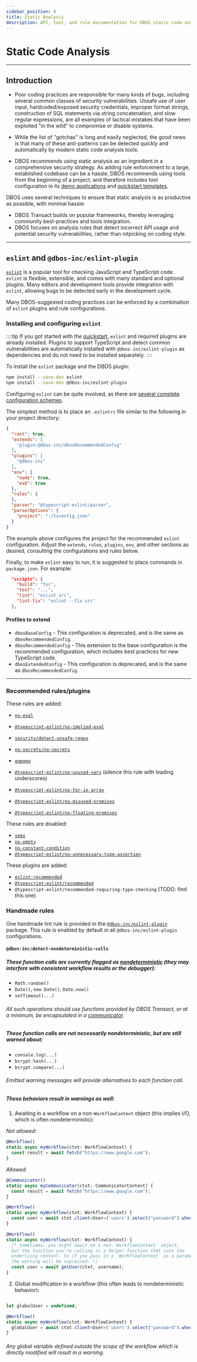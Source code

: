 ```yaml
---
sidebar_position: 8
title: Static Analysis
description: API, tool, and rule documentation for DBOS static code analysis
---
```


# Static Code Analysis

---

## Introduction

- Poor coding practices are responsible for many kinds of bugs, including several common classes of security vulnerabilities.
Unsafe use of user input, hardcoded/exposed security credentials, improper format strings, construction of SQL statements via string concatenation, and slow regular expressions, are all examples of tactical mistakes that have been exploited "in the wild" to compromise or disable systems.
- While the list of "gotchas" is long and easily neglected, the good news is that many of these anti-patterns can be detected quickly and automatically by modern static code analysis tools.

- DBOS recommends using static analysis as an ingredient in a comprehensive security strategy.  As adding rule enforcement to a large, established codebase can be a hassle, DBOS recommends using tools from the beginning of a project, and therefore includes tool configuration in its [demo applications](https://github.com/dbos-inc/dbos-demo-apps) and [quickstart templates](../getting-started/quickstart.md).

DBOS uses several techniques to ensure that static analysis is as productive as possible, with minimal hassle:
* DBOS Transact builds on popular frameworks, thereby leveraging community best-practices and tools integration.
* DBOS focuses on analysis rules that detect incorrect API usage and potential security vulnerabilities, rather than nitpicking on coding style.

---

## `eslint` and `@dbos-inc/eslint-plugin`

[`eslint`](https://eslint.org/) is a popular tool for checking JavaScript and TypeScript code.  `eslint` is flexible, extensible, and comes with many standard and optional plugins.  Many editors and development tools provide integration with `eslint`, allowing bugs to be detected early in the development cycle.

Many DBOS-suggested coding practices can be enforced by a combination of `eslint` plugins and rule configurations.

### Installing and configuring `eslint`

::::tip
If you got started with the [quickstart](../getting-started/quickstart.md), `eslint` and required plugins are already installed.
Plugins to support TypeScript and detect common vulnerabilities are automatically installed with `@dbos-inc/eslint-plugin` as dependencies and do not need to be installed separately.
::::

To install the `eslint` package and the DBOS plugin:
```bash
npm install --save-dev eslint
npm install --save-dev @dbos-inc/eslint-plugin
```

Configuring `eslint` can be quite involved, as there are [several complete configuration schemes](https://eslint.org/docs/latest/use/configure/configuration-files#configuration-file-formats).

The simplest method is to place an `.eslintrc` file similar to the following in your project directory:
```json
{
  "root": true,
  "extends": [
    "plugin:@dbos-inc/dbosRecommendedConfig"
  ],
  "plugins": [
    "@dbos-inc"
  ],
  "env": {
    "node": true,
    "es6": true
  },
  "rules": {
  },
  "parser": "@typescript-eslint/parser",
  "parserOptions": {
    "project": "./tsconfig.json"
  }
}
```

The example above configures the project for the recommended `eslint` configuration.  Adjust the `extends`, `rules`, `plugins`, `env`, and other sections as desired, consulting the configurations and rules below.

Finally, to make `eslint` easy to run, it is suggested to place commands in `package.json`.  For example:
```json
  "scripts": {
    "build": "tsc",
    "test": "...",
    "lint": "eslint src",
    "lint-fix": "eslint --fix src"
  },
```

#### Profiles to extend

* `dbosBaseConfig` - This configuration is deprecated, and is the same as `dbosRecommendedConfig`.
* `dbosRecommendedConfig` - This extension to the base configuration is the recommended configuration, which includes best practices for new TypeScript code.
* `dbosExtendedConfig` - This configuration is deprecated, and is the same as `dbosRecommendedConfig`.

---

### Recommended rules/plugins

These rules are added:
- [`no-eval`](https://eslint.org/docs/latest/rules/no-eval)
- [`@typescript-eslint/no-implied-eval`](https://eslint.org/docs/latest/rules/no-implied-eval)
- [`security/detect-unsafe-regex`](https://github.com/eslint-community/eslint-plugin-security/blob/HEAD/docs/rules/detect-unsafe-regex.md)
- [`no-secrets/no-secrets`](https://www.npmjs.com/package/eslint-plugin-no-secrets/v/0.1.2)

- [`eqeqeq`](https://eslint.org/docs/latest/rules/eqeqeq)
- [`@typescript-eslint/no-unused-vars`](https://typescript-eslint.io/rules/no-unused-vars/) (silence this rule with leading underscores)
- [`@typescript-eslint/no-for-in-array`](https://typescript-eslint.io/rules/no-for-in-array/)
- [`@typescript-eslint/no-misused-promises`](https://typescript-eslint.io/rules/no-misused-promises/)
- [`@typescript-eslint/no-floating-promises`](https://typescript-eslint.io/rules/no-floating-promises/)

These rules are disabled:
- [`semi`](https://eslint.org/docs/latest/rules/semi)
- [`no-empty`](https://eslint.org/docs/latest/rules/no-empty)
- [`no-constant-condition`](https://eslint.org/docs/latest/rules/no-constant-condition)
- [`@typescript-eslint/no-unnecessary-type-assertion`](https://typescript-eslint.io/rules/no-unnecessary-type-assertion/)

These plugins are added:
- [`eslint:recommended`](https://github.com/eslint/eslint/blob/main/packages/js/src/configs/eslint-recommended.js)
- [`@typescript-eslint/recommended`](https://github.com/typescript-eslint/typescript-eslint/blob/main/packages/eslint-plugin/src/configs/recommended.ts)
- `@typescript-eslint/recommended-requiring-type-checking` (TODO: find this one)

### Handmade rules

One handmade lint rule is provided in the [`@dbos-inc/eslint-plugin`](https://github.com/dbos-inc/eslint-plugin) package.  This rule is enabled by default in all `@dbos-inc/eslint-plugin` configurations.

#### `@dbos-inc/detect-nondeterministic-calls`

##### These function calls are currently flagged as [nondeterministic](https://docs.dbos.dev/tutorials/workflow-tutorial#determinism) (they may interfere with consistent workflow results or the debugger):

- `Math.random()`
- `Date()`, `new Date()`, `Date.now()`
- `setTimeout(...)`

###### All such operations should use functions provided by DBOS Transact, or at a minimum, be encapsulated in a [communicator](../tutorials/communicator-tutorial).

##### These function calls are not necessarily nondeterministic, but are still warned about:

- `console.log(...)`
- `bcrypt.hash(...)`
- `bcrypt.compare(...)`

###### Emitted warning messages will provide alternatives to each function call.

##### These behaviors result in warnings as well:

1. Awaiting in a workflow on a non-`WorkflowContext` object (this implies I/O, which is often nondeterministic):

*Not allowed*:

```ts
@Workflow()
static async myWorkflow(ctxt: WorkflowContext) {
  const result = await fetch("https://www.google.com");
}
```

*Allowed*:

```ts
@Communicator()
static async myCommunicator(ctxt: CommunicatorContext) {
  const result = await fetch("https://www.google.com");
}
```

```ts
@Workflow()
static async myWorkflow(ctxt: WorkflowContext) {
  const user = await ctxt.client<User>('users').select("password").where({ username }).first();
}
```

```ts
@Workflow()
static async myWorkflow(ctxt: WorkflowContext) {
  /* Sometimes, you might await on a non-`WorkflowContext` object,
  but the function you're calling is a helper function that uses the
  underlying context. So if you pass in a `WorkflowContext` as a parameter,
  the warning will be supressed. */
  const user = await getUser(ctxt, username);
}
```

2. Global modification in a workflow (this often leads to nondeterministic behavior):

```ts

let globalUser = undefined;

@Workflow()
static async myWorkflow(ctxt: WorkflowContext) {
  globalUser = await ctxt.client<User>('users').select("password").where({ username }).first();
}
```

###### Any global variable defined outside the scope of the workflow which is directly modified will result in a warning.
